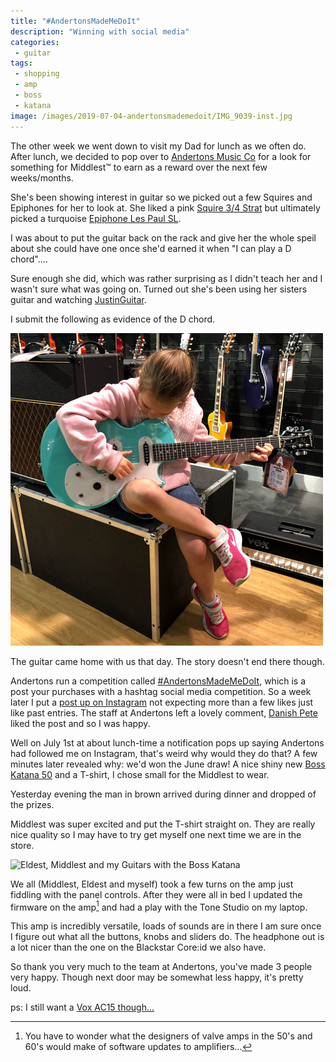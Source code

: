 ```yaml
---
title: "#AndertonsMadeMeDoIt"
description: "Winning with social media"
categories:
 - guitar
tags:
 - shopping
 - amp
 - boss
 - katana
image: /images/2019-07-04-andertonsmademedoit/IMG_9039-inst.jpg
---
```

The other week we went down to visit my Dad for lunch as we often do.  After lunch, we decided to pop over to [Andertons Music Co][andertons] for a look for something for Middlest&trade; to earn as a reward over the next few weeks/months.

She's been showing interest in guitar so we picked out a few Squires and Epiphones for her to look at.  She liked a pink [Squire 3/4 Strat][andertsonsPinkSquire] but ultimately picked a turquoise [Epiphone Les Paul SL][andertonsLPSL].

I was about to put the guitar back on the rack and give her the whole speil about she could have one once she'd earned it when "I can play a D chord"....

Sure enough she did, which was rather surprising as I didn't teach her and I wasn't sure what was going on. Turned out she's been using her sisters guitar and watching [JustinGuitar][justinguitar].

I submit the following as evidence of the D chord.

<img class="padded center"
		alt="Middlest playing a D chord in Andertons"
		src="/images/2019-07-04-andertonsmademedoit/IMG_9039-inst.jpg"
	  srcset="/images/2019-07-04-andertonsmademedoit/IMG_9039-inst-2x.jpg 2x" />

The guitar came home with us that day. The story doesn't end there though.

<!-- more -->

Andertons run a competition called [#AndertonsMadeMeDoIt][andertonscomps], which is a post your purchases with a hashtag social media competition.  So a week later I put a [post up on Instagram][instagrampost] not expecting more than a few likes just like past entries.  The staff at Andertons left a lovely comment, [Danish Pete][instadp] liked the post and so I was happy.

Well on July 1st at about lunch-time a notification pops up saying Andertons had followed me on Instagram, that's weird why would they do that? A few minutes later revealed why: we'd won the June draw!  A nice shiny new [Boss Katana 50][andertonskat50] and a T-shirt, I chose small for the Middlest to wear.

Yesterday evening the man in brown arrived during dinner and dropped of the prizes.

Middlest was super excited and put the T-shirt straight on. They are really nice quality so I may have to try get myself one next time we are in the store.

<img class="padded center"
		alt="Eldest, Middlest and my Guitars with the Boss Katana"
		src="/images/2019-07-04-andertonsmademedoit/CJP20190703-20551.jpg"
	  srcset="/images/2019-07-04-andertonsmademedoit/CJP20190703-20551.jpg 1x, /images/2019-07-04-andertonsmademedoit/CJP20190703-20551-2x.jpg 2x" />

We all (Middlest, Eldest and myself) took a few turns on the amp just fiddling with the panel controls.  After they were all in bed I updated the firmware on the amp[^andertonsmademe1] and had a play with the Tone Studio on my laptop.  

This amp is incredibly versatile, loads of sounds are in there I am sure once I figure out what all the buttons, knobs and sliders do.  The headphone out is a lot nicer than the one on the Blackstar Core:id we also have.

So thank you very much to the team at Andertons, you've made 3 people very happy.  Though next door may be somewhat less happy, it's pretty loud.

ps: I still want a [Vox AC15 though...][andertonsAC15]

[^andertonsmademe1]: You have to wonder what the designers of valve amps in the 50's and 60's would make of software updates to amplifiers...

[instagrampost]: https://www.instagram.com/p/BzD8PxZAOSV/?utm_source=ig_web_copy_link
[andertons]: https://www.andertons.co.uk/
[andertonscomps]: https://www.andertons.co.uk/made-me
[andertonsAC15]: https://www.andertons.co.uk/vox-15-watt-1-x-12-combo-with-celestion-creamback-g12m-speaker-cream-bronco
[andertonsLPSL]: https://www.andertons.co.uk/epiphone-les-paul-sl-in-turquoise
[andertsonsPinkSquire]: https://www.andertons.co.uk/squier-3-4-mini-strat-in-pink-2017-edition
[andertonskat50]: https://www.andertons.co.uk/boss-cover-for-katana-50-combo
[instadp]: https://www.instagram.com/mrpeterhonore/
[justinguitar]: https://www.justinguitar.com/